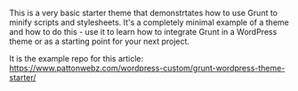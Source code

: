 This is a very basic starter theme that demonstrtates how to use Grunt to minify scripts and stylesheets. It's a completely minimal example of a theme and how to do this - use it to learn how to integrate Grunt in a WordPress theme or as a starting point for your next project.

It is the example repo for this article: https://www.pattonwebz.com/wordpress-custom/grunt-wordpress-theme-starter/
